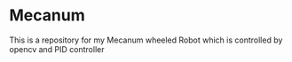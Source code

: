 # Mecanum
This is a repository for my Mecanum wheeled Robot which is controlled by opencv and PID controller
